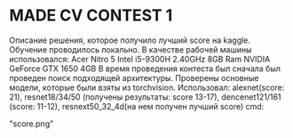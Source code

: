 # MADE CV CONTEST 1
Описание решения, которое получило лучший score на kaggle.
Обучение проводилось локально. В качестве рабочей машины использовался:
Acer Nitro 5 Intel i5-9300H 2.40GHz 8GB Ram NVIDIA GeForce GTX 1650 4GB
В время проведения контеста был сначала был проведен поиск подходящей архитектуры. Проверены основные модели, которые были взяты из torchvision. Использовал: alexnet(score: 21), resnet18/34/50 (получены результаты: score 13-17), dencenet121/161 (score: 11-12), resnext50_32_4d(на нем получен лучший score)
cmd:


"score.png"
